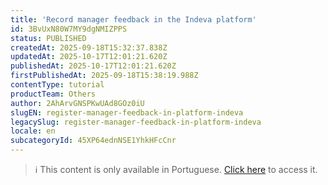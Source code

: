 ```yaml
---
title: 'Record manager feedback in the Indeva platform'
id: 3BvUxN80W7MY9dgNMIZPPS
status: PUBLISHED
createdAt: 2025-09-18T15:32:37.838Z
updatedAt: 2025-10-17T12:01:21.620Z
publishedAt: 2025-10-17T12:01:21.620Z
firstPublishedAt: 2025-09-18T15:38:19.988Z
contentType: tutorial
productTeam: Others
author: 2AhArvGNSPKwUAd8GOz0iU
slugEN: register-manager-feedback-in-platform-indeva
legacySlug: register-manager-feedback-in-platform-indeva
locale: en
subcategoryId: 45XP64ednNSE1YhkHFcCnr
---
```


> ℹ️ This content is only available in Portuguese. [Click here](/pt/tutorial/registrar-feedback-de-gerente-na-plataforma-indeva--3BvUxN80W7MY9dgNMIZPPS) to access it.
